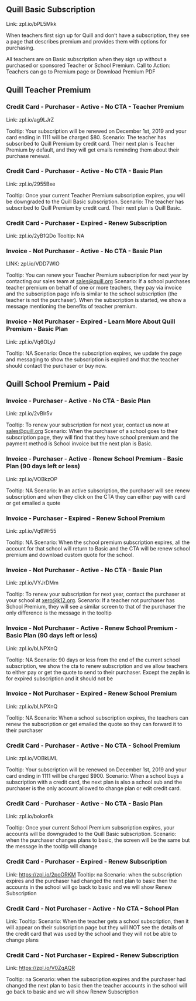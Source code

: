 ## Quill Basic Subscription
Link: zpl.io/bPL5Mkk

When teachers first sign up for Quill and don’t have a subscription, they see a page that describes premium and provides them with options for purchasing.

All teachers are on Basic subscription when they sign up without a purchased or sponsored Teacher or School Premium.
Call to Action: Teachers can go to Premium page or Download Premium PDF


## Quill Teacher Premium
### Credit Card - Purchaser - Active - No CTA - Teacher Premium
Link: zpl.io/ag9LJrZ 

Tooltip: Your subscription will be renewed on December 1st, 2019 and your card ending in 1111 will be charged $80.
Scenario: The teacher has subscribed to Quill Premium by credit card. Their next plan is Teacher Premium by default, and they will get emails reminding them about their purchase renewal.

### Credit Card - Purchaser - Active - No CTA - Basic Plan
Link: zpl.io/2955Bxe

Tooltip: Once your current Teacher Premium subscription expires, you will be downgraded to the Quill Basic subscription.
Scenario: The teacher has subscribed to Quill Premium by credit card. Their next plan is Quill Basic.

### Credit Card - Purchaser - Expired - Renew Subscription 
Link: zpl.io/2yB1QDo
Tooltip: NA

### Invoice - Not Purchaser - Active - No CTA - Basic Plan 
LINK: zpl.io/VDD7WlO

Tooltip: You can renew your Teacher Premium subscription for next year by contacting our sales team at sales@quill.org
Scenario: If a school purchases teacher premium on behalf of one or more teachers, they pay via invoice and the subscription page info is similar to the school subscription (the teacher is not the purchaser). When the subscription is started, we show a message mentioning the benefits of teacher premium.

### Invoice - Not Purchaser - Expired - Learn More About Quill Premium - Basic Plan
Link: zpl.io/Vq6OLyJ

Tooltip: NA
Scenario: Once the subscription expires, we update the page and messaging to show the subscription is expired and that the teacher should contact the purchaser or buy now.  




## Quill School Premium - Paid

### Invoice - Purchaser - Active - No CTA - Basic Plan
Link: zpl.io/2vBlr5v

Tooltip: To renew your subscription for next year, contact us now at sales@quill.org
Scenario: When the purchaser of a school goes to their subscription page, they will find that they have school premium and the payment method is School invoice but the next plan is Basic.

### Invoice - Purchaser - Active - Renew School Premium - Basic Plan (90 days left or less)
Link: zpl.io/VOBkzOP

Tooltip: NA
Scenario: In an active subscription, the purchaser will see renew subscription and when they click on the CTA they can either pay with card or get emailed a quote

### Invoice - Purchaser - Expired - Renew School Premium 
Link: zpl.io/Vq6Wr55

Tooltip: NA
Scenario: When the school premium subscription expires, all the account for that school will return to Basic and the CTA will be renew school premium and download custom quote for the school.

### Invoice - Not Purchaser - Active - No CTA - Basic Plan
Link: zpl.io/VYJrDMm

Tooltip: To renew your subscription for next year, contact the purchaser at your school at xero@k12.org.
Scenario: If a teacher not purchaser has School Premium, they will see a similar screen to that of the purchaser the only difference is the message in the tooltip

### Invoice - Not Purchaser - Active - Renew School Premium - Basic Plan (90 days left or less)
Link: zpl.io/bLNPXnQ

Tooltip: NA
Scenario: 90 days or less from the end of the current school subscription, we show the cta to renew subscription and we allow teachers to either pay or get the quote to send to their purchaser. Except the zeplin is for expired subscription and it should not be

### Invoice - Not Purchaser - Expired - Renew School Premium
Link: zpl.io/bLNPXnQ

Tooltip: NA
Scenario: When a school subscription expires, the teachers can renew the subscription or get emailed the quote so they can forward it to their purchaser
 
### Credit Card - Purchaser - Active - No CTA - School Premium
Link: zpl.io/VOBkLML

Tooltip: Your subscription will be renewed on December 1st, 2019 and your card ending in 1111 will be charged $900.
Scenario: When a school buys a subscription with a credit card, the next plan is also a school sub and the purchaser is the only account allowed to change plan or edit credit card.

### Credit Card - Purchaser - Active - No CTA - Basic Plan
Link: zpl.io/bokxr6k

Tooltip: Once your current School Premium subscription expires, your accounts will be downgraded to the Quill Basic subscription.
Scenario: when the purchaser changes plans to basic, the screen will be the same but the message in the tooltip will change

### Credit Card - Purchaser - Expired - Renew Subscription 
Link: https://zpl.io/2poORKM
Tooltip: na
Scenario: when the subscription expires and the purchaser had changed the next plan to basic then the accounts in the school will go back to basic and we will show Renew Subscription 

### Credit Card - Not Purchaser - Active - No CTA - School Plan
Link: 
Tooltip: 
Scenario: When the teacher gets a school subscription, then it will appear on their subscription page but they will NOT see the details of the credit card that was used by the school and they will not be able to change plans

### Credit Card - Not Purchaser - Expired - Renew Subscription 
Link: https://zpl.io/V0ZqAQR

Tooltip: na
Scenario: when the subscription expires and the purchaser had changed the next plan to basic then the teacher accounts in the school will go back to basic and we will show Renew Subscription 

